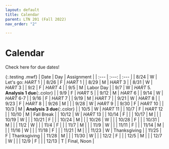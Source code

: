 ```yaml
---
layout: default
title: Calendar
parent: LTN 201 (Fall 2022)
nav_order: "2"

---
```

# Calendar

Check here for due dates!

{:.testing .mwf}
| Date | Day | Assignment |
| :--- | :---: | :--- |
| 8/24 | W | Let's go: *HART* 1 |
| 8/26 | F | *HART* 1 |
| 8/29 | M | *HART* 3 |
| 8/31 | W | *HART* 3 |
| 9/2 | F | *HART* 4 |
| 9/5 | M | Labor Day |
| 9/7 | W | *HART* 5. **Analysis 1 due**{:.color} |
| 9/9 | F | *HART* 5 |
| 9/12 | M | *HART* 6 |
| 9/14 | W | *HART* 6-7 |
| 9/16 | F | *HART* 7 |
| 9/19 | M | *HART* 7 |
| 9/21 | W | *HART* 8 |
| 9/23 | F | *HART* 8 |
| 9/26 | M |  |
| 9/28 | W | *HART* 9 |
| 9/30 | F | *HART* 10 |
| 10/3 | M | **Analysis 3 due**{:.color}  |
| 10/5 | W | *HART* 11 |
| 10/7 | F | *HART* 12 |
| 10/10 | M | Fall Break |
| 10/12 | W | *HART* 13 |
| 10/14 | F |  |
| 10/17 | M |  |
| 10/19 | W |  |
| 10/21 | F |  |
| 10/24 | M |  |
| 10/26 | W |  |
| 10/28 | F |  |
| 10/31 | M |  |
| 11/2 | W |  |
| 11/4 | F |  |
| 11/7 | M |  |
| 11/9 | W |  |
| 11/11 | F |  |
| 11/14 | M |  |
| 11/16 | W |  |
| 11/18 | F |  |
| 11/21 | M |  |
| 11/23 | W | Thanksgiving |
| 11/25 | F | Thanksgiving |
| 11/28 | M |  |
| 11/30 | W |  |
| 12/2 | F |  |
| 12/5 | M |  |
| 12/7 | W |  |
| 12/9 | F |  |
| 12/13 | T | Final, Noon |
